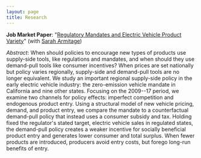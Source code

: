 ```yaml
---
layout: page
title: Research
---
```


**Job Market Paper**: "[Regulatory Mandates and Electric Vehicle Product Variety](https://www.frankpinter.com/Pinter_JMP.pdf)" (with [Sarah Armitage](https://scholar.harvard.edu/sarmitage))

*Abstract*: When should policies to encourage new types of products use supply-side tools, like regulations and mandates, and when should they use demand-pull tools like consumer incentives? When prices are set nationally but policy varies regionally, supply-side and demand-pull tools are no longer equivalent. We study an important regional supply-side policy in the early electric vehicle industry: the zero-emission vehicle mandate in California and nine other states. Focusing on the 2009--17 period, we examine two channels for policy effects: imperfect competition and endogenous product entry. Using a structural model of new vehicle pricing, demand, and product entry, we compare the mandate to a counterfactual demand-pull policy that instead uses a consumer subsidy and tax. Holding fixed the regulator's stated target, electric vehicle sales in regulated states, the demand-pull policy creates a weaker incentive for socially beneficial product entry and generates lower consumer and total surplus. When fewer products are introduced, producers avoid entry costs, but forego long-run benefits of entry.
